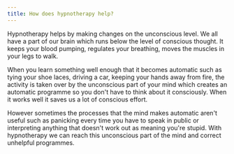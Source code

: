 ```yaml
---
title: How does hypnotherapy help?
---
```

Hypnotherapy helps by making changes on the unconscious level. We all have a part of our brain which runs below the level of conscious thought. It keeps your blood pumping, regulates your breathing, moves the muscles in your legs to walk. 

When you learn something well enough that it becomes automatic such as tying your shoe laces, driving a car, keeping your hands away from fire, the activity is taken over by the unconscious part of your mind which creates an automatic programme so you don't have to think about it consciously. When it works well it saves us a lot of conscious effort. 

However sometimes the processes that the mind makes automatic aren't useful such as panicking every time you have to speak in public or interpreting anything that doesn't work out as meaning you're stupid. With hypnotherapy we can reach this unconscious part of the mind and correct unhelpful programmes.

